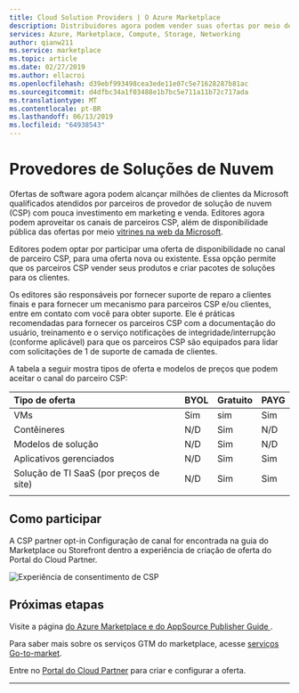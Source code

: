 ```yaml
---
title: Cloud Solution Providers | O Azure Marketplace
description: Distribuidores agora podem vender suas ofertas por meio de parceiro do Microsoft CSP canal
services: Azure, Marketplace, Compute, Storage, Networking
author: qianw211
ms.service: marketplace
ms.topic: article
ms.date: 02/27/2019
ms.author: ellacroi
ms.openlocfilehash: d39ebf993498cea3ede11e07c5e71628287b81ac
ms.sourcegitcommit: d4dfbc34a1f03488e1b7bc5e711a11b72c717ada
ms.translationtype: MT
ms.contentlocale: pt-BR
ms.lasthandoff: 06/13/2019
ms.locfileid: "64938543"
---
```

# <a name="cloud-solution-providers"></a>Provedores de Soluções de Nuvem

Ofertas de software agora podem alcançar milhões de clientes da Microsoft qualificados atendidos por parceiros de provedor de solução de nuvem (CSP) com pouca investimento em marketing e venda.  Editores agora podem aproveitar os canais de parceiros CSP, além de disponibilidade pública das ofertas por meio [vitrines na web da Microsoft](https://docs.microsoft.com/azure/marketplace/comparing-appsource-azure-marketplace).

Editores podem optar por participar uma oferta de disponibilidade no canal de parceiro CSP, para uma oferta nova ou existente. Essa opção permite que os parceiros CSP vender seus produtos e criar pacotes de soluções para os clientes.

Os editores são responsáveis por fornecer suporte de reparo a clientes finais e para fornecer um mecanismo para parceiros CSP e/ou clientes, entre em contato com você para obter suporte. Ele é práticas recomendadas para fornecer os parceiros CSP com a documentação do usuário, treinamento e o serviço notificações de integridade/interrupção (conforme aplicável) para que os parceiros CSP são equipados para lidar com solicitações de 1 de suporte de camada de clientes.

A tabela a seguir mostra tipos de oferta e modelos de preços que podem aceitar o canal do parceiro CSP:

| **Tipo de oferta**    | **BYOL**  |  **Gratuito** | **PAYG**   |
| :---------------- | :---------|:----------|:-----------|
| VMs  | Sim | sim | Sim |
| Contêineres | N/D | Sim | N/D |
| Modelos de solução | N/D | Sim | N/D |
| Aplicativos gerenciados | N/D | Sim | Sim |
| Solução de TI SaaS (por preços de site) | N/D | Sim | Sim |
|   |   |   |

## <a name="how-to-opt-in"></a>Como participar

A CSP partner opt-in Configuração de canal for encontrada na guia do Marketplace ou Storefront dentro a experiência de criação de oferta do Portal do Cloud Partner.

![Experiência de consentimento de CSP](media/marketplace-publishers-guide/csp-opt-in.png)

## <a name="next-steps"></a>Próximas etapas

Visite a página [ do Azure Marketplace e do AppSource Publisher Guide ](https://docs.microsoft.com/azure/marketplace/marketplace-publishers-guide).

Para saber mais sobre os serviços GTM do marketplace, acesse [serviços Go-to-market](https://partner.microsoft.com/reach-customers/gtm).

Entre no [Portal do Cloud Partner](https://cloudpartner.azure.com/) para criar e configurar a oferta.

---
